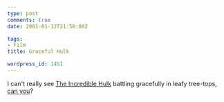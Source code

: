 ```yaml
---
type: post
comments: true
date: 2001-01-12T21:50:00Z

tags:
- Film
title: Graceful Hulk

wordpress_id: 1451
---
```


I can't really see [The Incredible Hulk](http://www.hulk-emm.com/) battling gracefully in leafy tree-tops, [can you](http://news.bbc.co.uk/hi/english/entertainment/newsid_1113000/1113562.stm)?
